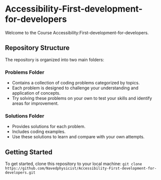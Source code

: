 # Accessibility-First-development-for-developers

Welcome to the Course Accessibility:First-development-for-developers. 

## Repository Structure

The repository is organized into two main folders:

### Problems Folder

- Contains a collection of coding problems categorized by topics.
- Each problem is designed to challenge your understanding and application of concepts.
- Try solving these problems on your own to test your skills and identify areas for improvement.

### Solutions Folder

- Provides solutions for each problem.
- Includes coding examples.
- Use these solutions to learn and compare with your own attempts.


## Getting Started

To get started, clone this repository to your local machine:
`git clone https://github.com/Navedphysicist/Accessibility-First-development-for-developers.git`

